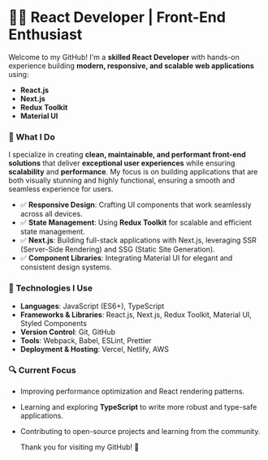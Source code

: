# 👨‍💻 React Developer | Front-End Enthusiast

Welcome to my GitHub! I'm a **skilled React Developer** with hands-on experience building **modern, responsive, and scalable web applications** using:

- **React.js**
- **Next.js**
- **Redux Toolkit**
- **Material UI**

### 🚀 What I Do
I specialize in creating **clean, maintainable, and performant front-end solutions** that deliver **exceptional user experiences** while ensuring **scalability** and **performance**. My focus is on building applications that are both visually stunning and highly functional, ensuring a smooth and seamless experience for users.

- ✅ **Responsive Design**: Crafting UI components that work seamlessly across all devices.
- ✅ **State Management**: Using **Redux Toolkit** for scalable and efficient state management.
- ✅ **Next.js**: Building full-stack applications with Next.js, leveraging SSR (Server-Side Rendering) and SSG (Static Site Generation).
- ✅ **Component Libraries**: Integrating Material UI for elegant and consistent design systems.

### 🔧 Technologies I Use

- **Languages**: JavaScript (ES6+), TypeScript
- **Frameworks & Libraries**: React.js, Next.js, Redux Toolkit, Material UI, Styled Components
- **Version Control**: Git, GitHub
- **Tools**: Webpack, Babel, ESLint, Prettier
- **Deployment & Hosting**: Vercel, Netlify, AWS

### 🔍 Current Focus
- Improving performance optimization and React rendering patterns.
- Learning and exploring **TypeScript** to write more robust and type-safe applications.
- Contributing to open-source projects and learning from the community.

  Thank you for visiting my GitHub! 🌟
